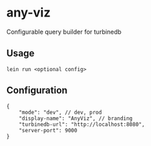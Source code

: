 any-viz
=======

Configurable query builder for turbinedb

## Usage

    lein run <optional config>

## Configuration

    {
        "mode": "dev", // dev, prod
        "display-name": "AnyViz", // branding
        "turbinedb-url": "http://localhost:8080",
        "server-port": 9000
    }